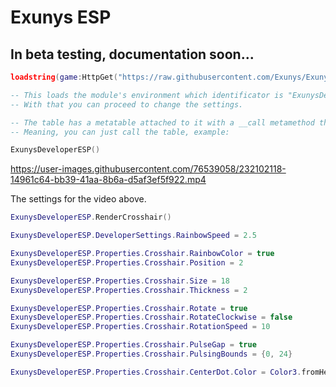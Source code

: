 # Exunys ESP

## In beta testing, documentation soon...

```lua
loadstring(game:HttpGet("https://raw.githubusercontent.com/Exunys/Exunys-ESP/main/src/ESP.lua"))()

-- This loads the module's environment which identificator is "ExunysDeveloperESP".
-- With that you can proceed to change the settings.

-- The table has a metatable attached to it with a __call metamethod that loads a crosshair and wraps every player in the game automatically.
-- Meaning, you can just call the table, example:

ExunysDeveloperESP()
```

https://user-images.githubusercontent.com/76539058/232102118-14961c64-bb39-41aa-8b6a-d5af3ef5f922.mp4

The settings for the video above.

```lua
ExunysDeveloperESP.RenderCrosshair()

ExunysDeveloperESP.DeveloperSettings.RainbowSpeed = 2.5

ExunysDeveloperESP.Properties.Crosshair.RainbowColor = true
ExunysDeveloperESP.Properties.Crosshair.Position = 2

ExunysDeveloperESP.Properties.Crosshair.Size = 18
ExunysDeveloperESP.Properties.Crosshair.Thickness = 2

ExunysDeveloperESP.Properties.Crosshair.Rotate = true
ExunysDeveloperESP.Properties.Crosshair.RotateClockwise = false
ExunysDeveloperESP.Properties.Crosshair.RotationSpeed = 10

ExunysDeveloperESP.Properties.Crosshair.PulseGap = true
ExunysDeveloperESP.Properties.Crosshair.PulsingBounds = {0, 24}

ExunysDeveloperESP.Properties.Crosshair.CenterDot.Color = Color3.fromHex("#FFFFFF")
```
